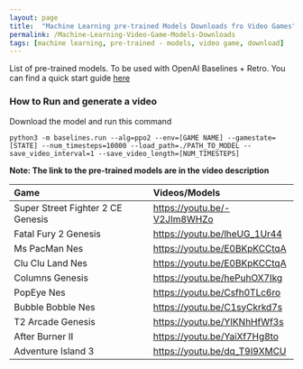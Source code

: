 ```yaml
---
layout: page
title:  "Machine Learning pre-trained Models Downloads fro Video Games"
permalink: /Machine-Learning-Video-Game-Models-Downloads
tags: [machine learning, pre-trained - models, video game, download]
---
```



List of pre-trained models.
To be used with OpenAI Baselines + Retro. You can find a quick start guide [here](./2019/01/29/Setup-OpenAI-baselines-retro.html)

### How to Run and generate a video
Download the model and run this command
```shell
python3 -m baselines.run --alg=ppo2 --env=[GAME NAME] --gamestate=[STATE] --num_timesteps=10000 --load_path=./PATH_TO_MODEL --save_video_interval=1 --save_video_length=[NUM_TIMESTEPS]
```

**Note: The link to the pre-trained models are in the video description**

| Game        	   | Videos/Models    |
|:-----------------|:----------|
| Super Street Fighter 2 CE Genesis |  https://youtu.be/-V2JIm8WHZo |
| Fatal Fury 2 Genesis |  https://youtu.be/lheUG_1Ur44 |
| Ms PacMan Nes |  https://youtu.be/E0BKpKCCtqA |
| Clu Clu Land Nes |  https://youtu.be/E0BKpKCCtqA |
| Columns Genesis | https://youtu.be/hePuhOX7Ikg |
| PopEye Nes | https://youtu.be/Csfh0TLc6ro |
| Bubble Bobble Nes | https://youtu.be/C1syCkrkd7s |
| T2 Arcade Genesis  | https://youtu.be/YIKNhHfWf3s |
| After Burner II  | https://youtu.be/YaiXf7Hg8to |
| Adventure Island 3 | https://youtu.be/dq_T9I9XMCU |




